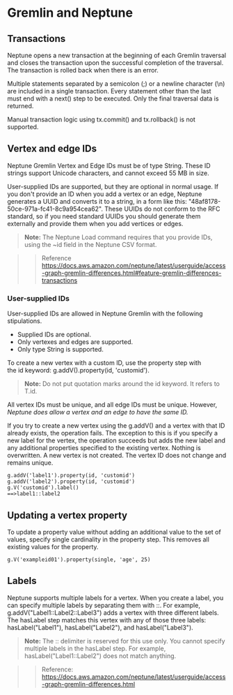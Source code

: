# Gremlin and Neptune

## Transactions

Neptune opens a new transaction at the beginning of each Gremlin traversal and closes the transaction upon the
successful completion of the traversal. The transaction is rolled back when there is an error.

Multiple statements separated by a semicolon (;) or a newline character (\n) are included in a single transaction. Every
statement other than the last must end with a next() step to be executed. Only the final traversal data is returned.

Manual transaction logic using tx.commit() and tx.rollback() is not supported.


## Vertex and edge IDs

Neptune Gremlin Vertex and Edge IDs must be of type String. These ID strings support Unicode characters, and cannot
exceed 55 MB in size.

User-supplied IDs are supported, but they are optional in normal usage. If you don't provide an ID when you add a vertex
or an edge, Neptune generates a UUID and converts it to a string, in a form like this: "48af8178-50ce-971a-fc41-8c9a954cea62". 
These UUIDs do not conform to the RFC standard, so if you need standard UUIDs you should generate them externally and 
provide them when you add vertices or edges.

>**Note:**  The Neptune Load command requires that you provide IDs, using the ~id field in the Neptune CSV format.

>> Reference https://docs.aws.amazon.com/neptune/latest/userguide/access-graph-gremlin-differences.html#feature-gremlin-differences-transactions

### User-supplied IDs
User-supplied IDs are allowed in Neptune Gremlin with the following stipulations.
* Supplied IDs are optional.
* Only vertexes and edges are supported.
* Only type String is supported.

To create a new vertex with a custom ID, use the property step with the id keyword: g.addV().property(id, 'customid').
> **Note:** Do not put quotation marks around the id keyword. It refers to T.id.

All vertex IDs must be unique, and all edge IDs must be unique. However, _Neptune does allow a vertex and an edge to have
the same ID._

If you try to create a new vertex using the g.addV() and a vertex with that ID already exists, the operation fails. The
exception to this is if you specify a new label for the vertex, the operation succeeds but adds the new label and any
additional properties specified to the existing vertex. Nothing is overwritten. A new vertex is not created. The vertex
ID does not change and remains unique.
```gremlin
g.addV('label1').property(id, 'customid')
g.addV('label2').property(id, 'customid')
g.V('customid').label()
==>label1::label2
```

## Updating a vertex property
To update a property value without adding an additional value to the set of values, specify single cardinality in the property step.
This removes all existing values for the property.
```gremlin
g.V('exampleid01').property(single, 'age', 25)
```

## Labels

Neptune supports multiple labels for a vertex. When you create a label, you can specify multiple labels by separating
them with ::. For example, g.addV("Label1::Label2::Label3") adds a vertex with three different labels. The hasLabel step
matches this vertex with any of those three labels: hasLabel("Label1"), hasLabel("Label2"), and hasLabel("Label3").

>**Note:** The :: delimiter is reserved for this use only. You cannot specify multiple labels in the hasLabel step. 
> For example, hasLabel("Label1::Label2") does not match anything.



>> Reference: https://docs.aws.amazon.com/neptune/latest/userguide/access-graph-gremlin-differences.html